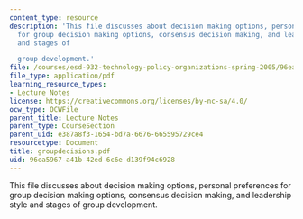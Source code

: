 ```yaml
---
content_type: resource
description: 'This file discusses about decision making options, personal preferences
  for group decision making options, consensus decision making, and leadership style
  and stages of

  group development.'
file: /courses/esd-932-technology-policy-organizations-spring-2005/96ea5967a41b42ed6c6ed139f94c6928_groupdecisions.pdf
file_type: application/pdf
learning_resource_types:
- Lecture Notes
license: https://creativecommons.org/licenses/by-nc-sa/4.0/
ocw_type: OCWFile
parent_title: Lecture Notes
parent_type: CourseSection
parent_uid: e387a8f3-1654-bd7a-6676-665595729ce4
resourcetype: Document
title: groupdecisions.pdf
uid: 96ea5967-a41b-42ed-6c6e-d139f94c6928
---
```

This file discusses about decision making options, personal preferences for group decision making options, consensus decision making, and leadership style and stages of
group development.